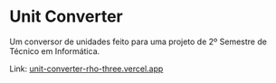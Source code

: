 # Unit Converter
Um conversor de unidades feito para uma projeto de 2º Semestre de Técnico em Informática.

Link: [unit-converter-rho-three.vercel.app](unit-converter-rho-three.vercel.app)
